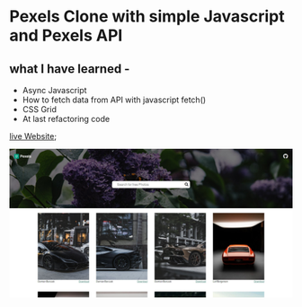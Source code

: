 # Pexels Clone with simple Javascript and Pexels API

## what I have learned -
- Async Javascript
- How to fetch data from API with javascript fetch()
- CSS Grid
- At last refactoring code

[live Website](https://ruchiket100.github.io/Pexel-Vanilla/);

![Pexels Clone Screenshot](/images/screenshot%20.png)